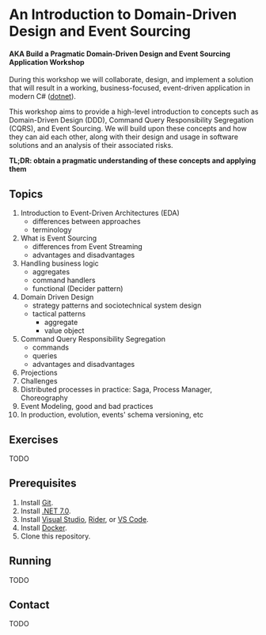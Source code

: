 # An Introduction to Domain-Driven Design and Event Sourcing

#### AKA Build a Pragmatic Domain-Driven Design and Event Sourcing Application Workshop

During this workshop we will collaborate, design, and implement a solution that will result in a working, business-focused, event-driven application in modern C# ([dotnet](https://dotnet.microsoft.com/)).

This workshop aims to provide a high-level introduction to concepts such as Domain-Driven Design (DDD), Command Query Responsibility Segregation (CQRS), and Event Sourcing. We will build upon these concepts and how they can aid each other, along with their design and usage in software solutions and an analysis of their associated risks.

**TL;DR: obtain a pragmatic understanding of these concepts and applying them** 

## Topics

1. Introduction to Event-Driven Architectures (EDA)
   - differences between approaches
   - terminology
2. What is Event Sourcing
   - differences from Event Streaming
   - advantages and disadvantages
3. Handling business logic
   - aggregates
   - command handlers
   - functional (Decider pattern)
4. Domain Driven Design
   - strategy patterns and sociotechnical system design
   - tactical patterns
     - aggregate
     - value object
5. Command Query Responsibility Segregation
   - commands
   - queries
   - advantages and disadvantages
6. Projections
7. Challenges
8. Distributed processes in practice: Saga, Process Manager, Choreography
9. Event Modeling, good and bad practices
10. In production, evolution, events' schema versioning, etc

## Exercises

TODO

## Prerequisites

1. Install [Git](https://git-scm.com/downloads).
2. Install [.NET 7.0](https://dotnet.microsoft.com/download/dotnet/7.0).
3. Install [Visual Studio](https://visualstudio.microsoft.com/downloads/), [Rider](https://www.jetbrains.com/rider/download), or [VS Code](https://code.visualstudio.com/download).
4. Install [Docker](https://docs.docker.com/engine/install/).
5. Clone this repository.

## Running

TODO

## Contact

TODO